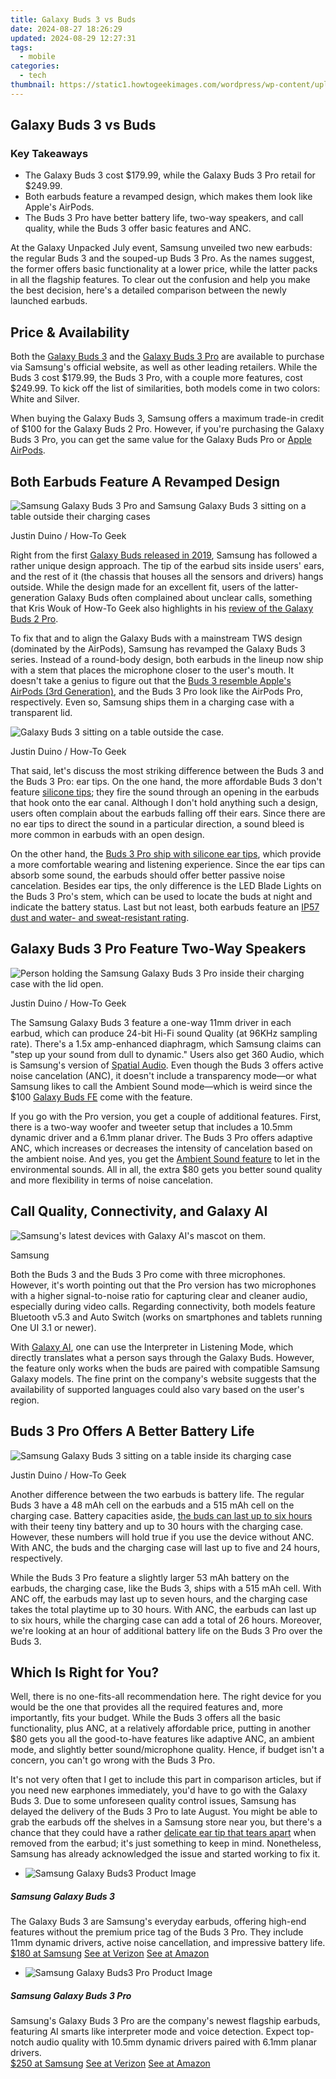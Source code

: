 ```yaml
---
title: Galaxy Buds 3 vs Buds
date: 2024-08-27 18:26:29
updated: 2024-08-29 12:27:31
tags:
  - mobile
categories:
  - tech
thumbnail: https://static1.howtogeekimages.com/wordpress/wp-content/uploads/2024/07/a-pair-of-galaxy-buds-3-and-a-pair-of-galaxy-buds-3-pro.jpg
---
```


## Galaxy Buds 3 vs Buds

### Key Takeaways

* The Galaxy Buds 3 cost $179.99, while the Galaxy Buds 3 Pro retail for $249.99.
* Both earbuds feature a revamped design, which makes them look like Apple's AirPods.
* The Buds 3 Pro have better battery life, two-way speakers, and call quality, while the Buds 3 offer basic features and ANC.

 At the Galaxy Unpacked July event, Samsung unveiled two new earbuds: the regular Buds 3 and the souped-up Buds 3 Pro. As the names suggest, the former offers basic functionality at a lower price, while the latter packs in all the flagship features. To clear out the confusion and help you make the best decision, here's a detailed comparison between the newly launched earbuds.

##  Price & Availability

 Both the [Galaxy Buds 3](https://shop-links.co/link/?exclusive=1&publisher_slug=itechdaily19598&url=https%3A%2F%2Fwww.samsung.com%2Fus%2Fmobile-audio%2Fgalaxy-buds3%2Fbuy%2Fgalaxy-buds3-white-sm-r530nzwaxar%2F) and the [Galaxy Buds 3 Pro](https://shop-links.co/link/?exclusive=1&publisher_slug=itechdaily19598&url=https%3A%2F%2Fwww.samsung.com%2Fus%2Fmobile-audio%2Fgalaxy-buds3-pro%2Fbuy%2Fgalaxy-buds3-pro-silver-sm-r630nzaaxar%2F) are available to purchase via Samsung's official website, as well as other leading retailers. While the Buds 3 cost $179.99, the Buds 3 Pro, with a couple more features, cost $249.99\. To kick off the list of similarities, both models come in two colors: White and Silver.

 When buying the Galaxy Buds 3, Samsung offers a maximum trade-in credit of $100 for the Galaxy Buds 2 Pro. However, if you're purchasing the Galaxy Buds 3 Pro, you can get the same value for the Galaxy Buds Pro or [Apple AirPods](https://vimeo-videos.techidaily.com/new-in-2024-cutting-edge-techniques-for-rapid-thumbnail-assembly/).

##  Both Earbuds Feature A Revamped Design

![Samsung Galaxy Buds 3 Pro and Samsung Galaxy Buds 3 sitting on a table outside their charging cases](https://static1.howtogeekimages.com/wordpress/wp-content/uploads/wm/2024/07/samsung-galaxy-buds-3-pro-and-samsung-galaxy-buds-3-sitting-on-a-table-outside-their-charging-cases.jpg) 

Justin Duino / How-To Geek

 Right from the first [Galaxy Buds released in 2019](https://fox-boxes.techidaily.com/cropped-footage-queries-why-is-my-video-clipped-in-2024/), Samsung has followed a rather unique design approach. The tip of the earbud sits inside users' ears, and the rest of it (the chassis that houses all the sensors and drivers) hangs outside. While the design made for an excellent fit, users of the latter-generation Galaxy Buds often complained about unclear calls, something that Kris Wouk of How-To Geek also highlights in his [review of the Galaxy Buds 2 Pro](https://data-safeguard.techidaily.com/discover-the-best-8-text-retrieval-programs-for-your-iphone-features-and-reviews-included/).

 To fix that and to align the Galaxy Buds with a mainstream TWS design (dominated by the AirPods), Samsung has revamped the Galaxy Buds 3 series. Instead of a round-body design, both earbuds in the lineup now ship with a stem that places the microphone closer to the user's mouth. It doesn't take a genius to figure out that the [Buds 3 resemble Apple's AirPods (3rd Generation)](https://sound-issues.techidaily.com/troubleshooting-silent-microphones-a-step-by-step-guide-to-restoring-voice-chat-in-discord/), and the Buds 3 Pro look like the AirPods Pro, respectively. Even so, Samsung ships them in a charging case with a transparent lid.

![Galaxy Buds 3 sitting on a table outside the case.](https://static1.howtogeekimages.com/wordpress/wp-content/uploads/2024/07/samsung-galaxy-buds-3-sitting-on-a-table-outside-its-charging-case_53846835539_o.jpg) 

Justin Duino / How-To Geek

 That said, let's discuss the most striking difference between the Buds 3 and the Buds 3 Pro: ear tips. On the one hand, the more affordable Buds 3 don't feature [silicone tips](https://snapchat-videos.techidaily.com/updated-2024-approved-the-indicator-of-a-block-no-snapshots-received/); they fire the sound through an opening in the earbuds that hook onto the ear canal. Although I don't hold anything such a design, users often complain about the earbuds falling off their ears. Since there are no ear tips to direct the sound in a particular direction, a sound bleed is more common in earbuds with an open design.

 On the other hand, the [Buds 3 Pro ship with silicone ear tips](https://android-unlock.techidaily.com/in-2024-how-to-reset-a-locked-vivo-v29-pro-phone-by-drfone-android/), which provide a more comfortable wearing and listening experience. Since the ear tips can absorb some sound, the earbuds should offer better passive noise cancelation. Besides ear tips, the only difference is the LED Blade Lights on the Buds 3 Pro's stem, which can be used to locate the buds at night and indicate the battery status. Last but not least, both earbuds feature an [IP57 dust and water- and sweat-resistant rating](https://tech-haven.techidaily.com/how-artificer-intelligence-redefines-what-we-perceive-as-real-or-just-a-story/).

##  Galaxy Buds 3 Pro Feature Two-Way Speakers

![Person holding the Samsung Galaxy Buds 3 Pro inside their charging case with the lid open.](https://static1.howtogeekimages.com/wordpress/wp-content/uploads/2024/07/53846736073_16b3e8535f_o.jpg) 

Justin Duino / How-To Geek

 The Samsung Galaxy Buds 3 feature a one-way 11mm driver in each earbud, which can produce 24-bit Hi-Fi sound Quality (at 96KHz sampling rate). There's a 1.5x amp-enhanced diaphragm, which Samsung claims can "step up your sound from dull to dynamic." Users also get 360 Audio, which is Samsung's version of [Spatial Audio](https://android-unlock.techidaily.com/in-2024-pattern-locks-are-unsafe-secure-your-samsung-galaxy-a14-5g-phone-now-with-these-tips-by-drfone-android/). Even though the Buds 3 offers active noise cancelation (ANC), it doesn't include a transparency mode—or what Samsung likes to call the Ambient Sound mode—which is weird since the $100 [Galaxy Buds FE](https://shop-links.co/link/?exclusive=1&publisher_slug=itechdaily19598&url=https%3A%2F%2Fwww.samsung.com%2Fus%2Fmobile%2Faudio%2Fheadphones%2Fgalaxy-buds-fe-graphite-sm-r400nzaaxar%2F) come with the feature.

 If you go with the Pro version, you get a couple of additional features. First, there is a two-way woofer and tweeter setup that includes a 10.5mm dynamic driver and a 6.1mm planar driver. The Buds 3 Pro offers adaptive ANC, which increases or decreases the intensity of cancelation based on the ambient noise. And yes, you get the [Ambient Sound feature](https://screen-capture.techidaily.com/new-2024-approved-farm-fanatics-forecast-future-of-virtual-harvesting/) to let in the environmental sounds. All in all, the extra $80 gets you better sound quality and more flexibility in terms of noise cancelation.

##  Call Quality, Connectivity, and Galaxy AI

![Samsung's latest devices with Galaxy AI's mascot on them.](https://static1.howtogeekimages.com/wordpress/wp-content/uploads/2024/07/galaxy-ai.png) 

Samsung

 Both the Buds 3 and the Buds 3 Pro come with three microphones. However, it's worth pointing out that the Pro version has two microphones with a higher signal-to-noise ratio for capturing clear and cleaner audio, especially during video calls. Regarding connectivity, both models feature Bluetooth v5.3 and Auto Switch (works on smartphones and tablets running One UI 3.1 or newer).

 With [Galaxy AI](https://instagram-video-recordings.techidaily.com/updated-2024-approved-elevate-your-content-game-with-these-instagram-story-tips/), one can use the Interpreter in Listening Mode, which directly translates what a person says through the Galaxy Buds. However, the feature only works when the buds are paired with compatible Samsung Galaxy models. The fine print on the company's website suggests that the availability of supported languages could also vary based on the user's region.

##  Buds 3 Pro Offers A Better Battery Life

![Samsung Galaxy Buds 3 sitting on a table inside its charging case](https://static1.howtogeekimages.com/wordpress/wp-content/uploads/wm/2024/07/samsung-galaxy-buds-3-sitting-on-a-table-inside-its-charging-case.jpg) 

Justin Duino / How-To Geek

 Another difference between the two earbuds is battery life. The regular Buds 3 have a 48 mAh cell on the earbuds and a 515 mAh cell on the charging case. Battery capacities aside, [the buds can last up to six hours](https://desktop-recording.techidaily.com/updated-2024-approved-apple-device-exclusive-reviews-top-voice-recorders-unveiled/) with their teeny tiny battery and up to 30 hours with the charging case. However, these numbers will hold true if you use the device without ANC. With ANC, the buds and the charging case will last up to five and 24 hours, respectively.

 While the Buds 3 Pro feature a slightly larger 53 mAh battery on the earbuds, the charging case, like the Buds 3, ships with a 515 mAh cell. With ANC off, the earbuds may last up to seven hours, and the charging case takes the total playtime up to 30 hours. With ANC, the earbuds can last up to six hours, while the charging case can add a total of 26 hours. Moreover, we're looking at an hour of additional battery life on the Buds 3 Pro over the Buds 3.

##  Which Is Right for You?

 Well, there is no one-fits-all recommendation here. The right device for you would be the one that provides all the required features and, more importantly, fits your budget. While the Buds 3 offers all the basic functionality, plus ANC, at a relatively affordable price, putting in another $80 gets you all the good-to-have features like adaptive ANC, an ambient mode, and slightly better sound/microphone quality. Hence, if budget isn't a concern, you can't go wrong with the Buds 3 Pro.

 It's not very often that I get to include this part in comparison articles, but if you need new earphones immediately, you'd have to go with the Galaxy Buds 3\. Due to some unforeseen quality control issues, Samsung has delayed the delivery of the Buds 3 Pro to late August. You might be able to grab the earbuds off the shelves in a Samsung store near you, but there's a chance that they could have a rather [delicate ear tip that tears apart](https://mondly-stories.techidaily.com/lexical-limits-earths-extended-expressions/) when removed from the earbud; it's just something to keep in mind. Nonetheless, Samsung has already acknowledged the issue and started working to fix it.

* ![Samsung Galaxy Buds3 Product Image](https://static1.howtogeekimages.com/wordpress/wp-content/uploads/2024/07/buds3-product-image-2.jpg)  
#####  Samsung Galaxy Buds 3  
The Galaxy Buds 3 are Samsung's everyday earbuds, offering high-end features without the premium price tag of the Buds 3 Pro. They include 11mm dynamic drivers, active noise cancellation, and impressive battery life.  
[$180 at Samsung](https://shop-links.co/link/?exclusive=1&publisher_slug=itechdaily19598&url=https%3A%2F%2Fwww.samsung.com%2Fus%2Fmobile-audio%2Fgalaxy-buds3-pro%2F) [See at Verizon](https://www.anrdoezrs.net/links/3607085/type/dlg/sid/UUhtgUeUpU2004410/https://www.verizon.com/products/samsung-galaxy-buds3/) [See at Amazon](https://amazon.com/dp/B0D64XHHQG?tag=hotoge-20&ascsubtag=UUhtgUeUpU2004410&asc%5Frefurl=https%3A%2F%2Fwww.howtogeek.com%2Fsamsung-galaxy-buds-3-or-the-buds-3-pro%2F&asc%5Fcampaign=Evergreen)
* ![Samsung Galaxy Buds3 Pro Product Image](https://static1.howtogeekimages.com/wordpress/wp-content/uploads/2024/07/buds3-pro-product-image-1.jpg)  
#####  Samsung Galaxy Buds 3 Pro  
Samsung's Galaxy Buds 3 Pro are the company's newest flagship earbuds, featuring AI smarts like interpreter mode and voice detection. Expect top-notch audio quality with 10.5mm dynamic drivers paired with 6.1mm planar drivers.  
[$250 at Samsung](https://shop-links.co/link/?exclusive=1&publisher_slug=itechdaily19598&url=https%3A%2F%2Fwww.samsung.com%2Fus%2Fmobile-audio%2Fgalaxy-buds3-pro%2F) [See at Verizon](https://www.anrdoezrs.net/links/3607085/type/dlg/sid/UUhtgUeUpU2004410/https://www.verizon.com/products/samsung-galaxy-buds3-pro/) [See at Amazon](https://amazon.com/dp/B0D64T6VS5?tag=hotoge-20&ascsubtag=UUhtgUeUpU2004410&asc%5Frefurl=https%3A%2F%2Fwww.howtogeek.com%2Fsamsung-galaxy-buds-3-or-the-buds-3-pro%2F&asc%5Fcampaign=Evergreen)

<ins class="adsbygoogle"
     style="display:block"
     data-ad-format="autorelaxed"
     data-ad-client="ca-pub-7571918770474297"
     data-ad-slot="1223367746"></ins>



<ins class="adsbygoogle"
     style="display:block"
     data-ad-client="ca-pub-7571918770474297"
     data-ad-slot="8358498916"
     data-ad-format="auto"
     data-full-width-responsive="true"></ins>
